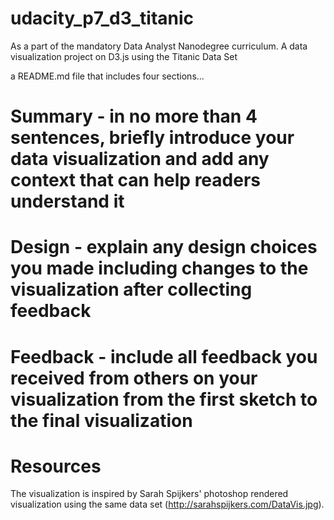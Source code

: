 # udacity_p7_d3_titanic
As a part of the mandatory Data Analyst Nanodegree curriculum. A data visualization project on D3.js using the Titanic Data Set


a README.md file that includes four sections...

# Summary - in no more than 4 sentences, briefly introduce your data visualization and add any context that can help readers understand it

# Design - explain any design choices you made including changes to the visualization after collecting feedback

# Feedback - include all feedback you received from others on your visualization from the first sketch to the final visualization

# Resources
The visualization is inspired by Sarah Spijkers' photoshop rendered visualization using the same data set (http://sarahspijkers.com/DataVis.jpg).
